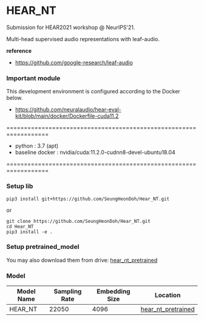 # HEAR_NT

Submission for HEAR2021 workshop @ NeurIPS'21.

Multi-head supervised audio representations with leaf-audio.
 
**reference**
- https://github.com/google-research/leaf-audio 


### Important module

This development environment is configured according to the Docker below.
- https://github.com/neuralaudio/hear-eval-kit/blob/main/docker/Dockerfile-cuda11.2

==================================================================

- python : 3.7 (apt)
- baseline docker : nvidia/cuda:11.2.0-cudnn8-devel-ubuntu18.04

==================================================================


### Setup lib

```
pip3 install git+https://github.com/SeungHeonDoh/Hear_NT.git
```

or

```
git clone https://github.com/SeungHeonDoh/Hear_NT.git
cd Hear_NT
pip3 install -e .
```

### Setup pretrained_model

You may also download them from drive: [hear_nt_pretrained](https://drive.google.com/file/d/1cwBUp-DlNzAa_b76jxx9TJNmy24-BlGX/view?usp=sharing)


### Model

|   Model Name    | Sampling Rate | Embedding Size |  Location  |
| --------------- | ------------- | -------------- |  --------  |
|     HEAR_NT     |    22050      |      4096     |  [hear_nt_pretrained](https://drive.google.com/file/d/1cwBUp-DlNzAa_b76jxx9TJNmy24-BlGX/view?usp=sharing) |
